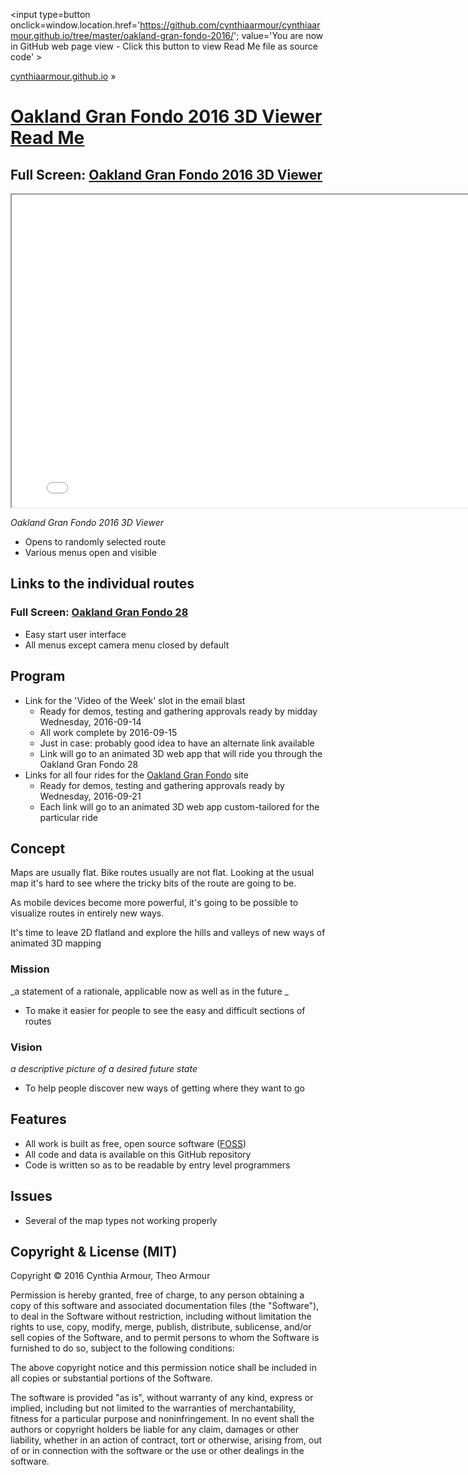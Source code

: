 <span style=display:none; >[You are now in GitHub source code view - click this link to view Read Me file as a web page]
( https://cynthiaarmour.github.io/oakland-gran-fondo-2016/index.html#readme.md "View file as a web page." ) </span>
<input type=button onclick=window.location.href='https://github.com/cynthiaarmour/cynthiaarmour.github.io/tree/master/oakland-gran-fondo-2016/'; value='You are now in GitHub web page view - Click this button to view Read Me file as source code' >

[cynthiaarmour.github.io]( http://cynthiaarmour.github.io ) &raquo;

[Oakland Gran Fondo 2016 3D Viewer Read Me]( index.html )
===

## Full Screen: [Oakland Gran Fondo 2016 3D Viewer]( https://cynthiaarmour.github.io/oakland-gran-fondo-2016/code/oakland-gran-fondo-r10.html )

<img src="" style=display:none; width=800 >
<!--
<iframe src=" https://cynthiaarmour.github.io/oakland-gran-fondo-2016/code/oakland-gran-fondo-r10.html" width=800px height=500px ></iframe>
-->

<iframe src=" ./code/oakland-gran-fondo-r10.html" width=800px height=500px onload=this.contentWindow.THR.controls.enableZoom=false; ></iframe>

_Oakland Gran Fondo 2016 3D Viewer_

* Opens to randomly selected route
* Various menus open and visible


## Links to the individual routes



### Full Screen: [Oakland Gran Fondo 28]( https://cynthiaarmour.github.io/oakland-gran-fondo-2016/code/oakland-gran-fondo-28-r1.html )

* Easy start user interface
* All menus except camera menu closed by default

## Program

* Link for the 'Video of the Week' slot in the email blast
	* Ready for demos, testing and gathering approvals ready by midday Wednesday, 2016-09-14
	* All work complete by 2016-09-15
	* Just in case: probably good idea to have an alternate link available
	* Link will go to an animated 3D web app that will ride you through the Oakland Gran Fondo 28
* Links for all four rides for the [Oakland Gran Fondo]( http://www.oaklandgranfondo.com ) site
	* Ready for demos, testing and gathering approvals ready by Wednesday, 2016-09-21
	* Each link will go to an animated 3D web app custom-tailored for the particular ride

## Concept

Maps are usually flat. Bike routes usually are not flat. Looking at the usual map it's hard to see where the tricky bits of the route are going to be.

As mobile devices become more powerful, it's going to be possible to visualize routes in entirely new ways.

It's time to leave 2D flatland and explore the hills and valleys of new ways of animated 3D mapping 



### Mission

_a statement of a rationale, applicable now as well as in the future _

* To make it easier for people to see the easy and difficult sections of routes


### Vision

_a descriptive picture of a desired future state_

* To help people discover new ways of getting where they want to go


## Features

* All work is built as free, open source software ([FOSS]())
* All code and data is available on this GitHub repository
* Code is written so as to be readable by entry level programmers


## Issues

* Several of the map types not working properly


## Copyright & License (MIT)

Copyright &copy; 2016 Cynthia Armour, Theo Armour

Permission is hereby granted, free of charge, to any person obtaining a copy
of this software and associated documentation files (the "Software"), to deal
in the Software without restriction, including without limitation the rights
to use, copy, modify, merge, publish, distribute, sublicense, and/or sell
copies of the Software, and to permit persons to whom the Software is
furnished to do so, subject to the following conditions:

The above copyright notice and this permission notice shall be included in
all copies or substantial portions of the Software.

The software is provided "as is", without warranty of any kind, express or
implied, including but not limited to the warranties of merchantability,
fitness for a particular purpose and noninfringement. In no event shall the
authors or copyright holders be liable for any claim, damages or other
liability, whether in an action of contract, tort or otherwise, arising from,
out of or in connection with the software or the use or other dealings in
the software.

